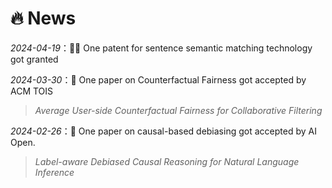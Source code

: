 # 🔥 News

_2024-04-19_：🎉🎉 One patent for sentence semantic matching technology got granted

_2024-03-30_：🎉 One paper on Counterfactual Fairness got accepted by ACM TOIS
> _Average User-side Counterfactual Fairness for Collaborative Filtering_

_2024-02-26_：🎉 One paper on causal-based debiasing got accepted by AI Open.
> _Label-aware Debiased Causal Reasoning for Natural Language Inference_
